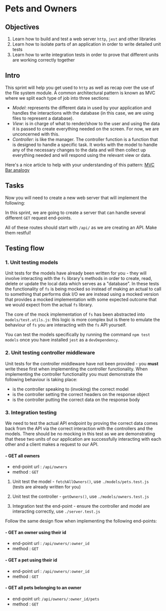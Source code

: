 # Pets and Owners

## Objectives

1. Learn how to build and test a web server `http`, `jest` and other libraries
2. Learn how to isolate parts of an application in order to write detailed unit tests
3. Learn how to write integration tests in order to prove that different units are working correctly together

## Intro

This sprint will help you get used to `http` as well as recap over the use of the file system module. A common architectural pattern is known as MVC where we split each type of job into three sections:

- _Model_: represents the different data in used by your application and handles the interactions with the database (in this case, we are using files to represent a database).
- _View_: is in charge of what to render/show to the user and using the data it is passed to create everything needed on the screen. For now, we are unconcerned with this.
- _Controller_: is like the manager. The controller function is a function that is designed to handle a specific task. It works with the model to handle any of the necessary changes to the data and will then collect up everything needed and will respond using the relevant view or data.

Here's a nice article to help with your understanding of this pattern:
[MVC Bar analogy](https://medium.freecodecamp.org/model-view-controller-mvc-explained-through-ordering-drinks-at-the-bar-efcba6255053)

## Tasks

Now you will need to create a new web server that will implement the following:

In this sprint, we are going to create a server that can handle several different `GET` request end-points.

All of these routes should start with `/api/` as we are creating an API. Make them restful!

## Testing flow

### 1. Unit testing models

Unit tests for the models have already been written for you - they will involve interacting with the `fs` library's methods in order to create, read, delete or update the local data which serves as a "database". In these tests the functionality of `fs` is being mocked so instead of making an actual to call to something that performs disk I/O we are instead using a mocked version that provides a mocked implementation with some expected outcome that we would expect from the actual `fs` library.

The core of the mock implementation of `fs` has been abstracted into `models/test.utils.js`: this logic is more complex but is there to emulate the behaviour of `fs` you are interacting with the `fs` API yourself.

You can test the models specifically by running the command `npm test models` once you have installed `jest` as a `devDependency`.

### 2. Unit testing controller middleware

Unit tests for the controller middleware have not been provided - you **must** write these first when implementing the controller functionality. When implementing the controller functionality you must demonstrate the following behaviour is taking place:

- is the controller speaking to (invoking) the correct model
- is the controller setting the correct headers on the response object
- is the controller putting the correct data on the response body

### 3. Integration testing

We need to test the actual API endpoint by proving the correct data comes back from the API via the correct interaction with the controllers and the models. There should be no mocking in this test as we are demonstrating that these two units of our application are successfully interacting with each other and a client makes a request to our API.

#### - GET all owners

- end-point url : `/api/owners`
- method : `GET`

1. Unit test the model - `fetchAllOwners()`, use `./models/pets.test.js` (tests are already written for you)

2. Unit test the controller - `getOwners()`, use `./models/owners.test.js`

3. Integration test the end-point - ensure the controller and model are interacting correctly, use `./server.test.js`

Follow the same design flow when implementing the following end-points:

#### - GET an owner using their id

- end-point url : `/api/owners/:owner_id`
- method : `GET`

#### - GET a pet using their id

- end-point url : `/api/owners/:owner_id`
- method : `GET`

#### - GET all pets belonging to an owner

- end-point url: `/api/owners/:owner_id/pets`
- method : `GET`
